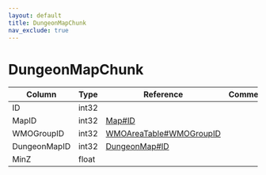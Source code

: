 ```yaml
---
layout: default
title: DungeonMapChunk
nav_exclude: true
---
```

# DungeonMapChunk

| Column | Type | Reference | Comment |
|--------|------|-----------|---------|
|ID|int32|||
|MapID|int32|[Map#ID](Map)||
|WMOGroupID|int32|[WMOAreaTable#WMOGroupID](WMOAreaTable)||
|DungeonMapID|int32|[DungeonMap#ID](DungeonMap)||
|MinZ|float|||
